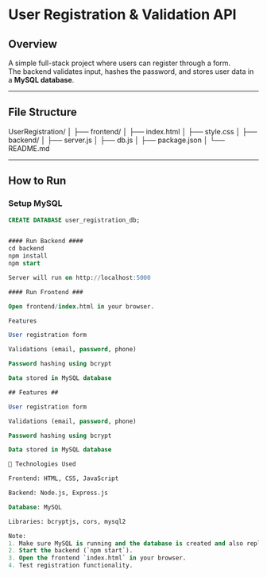 # User Registration & Validation API

## Overview

A simple full-stack project where users can register through a form.  
The backend validates input, hashes the password, and stores user data in a **MySQL database**.

---

## File Structure

UserRegistration/
│
├── frontend/
│ ├── index.html
│ ├── style.css
│
├── backend/
│ ├── server.js
│ ├── db.js
│ ├── package.json
│
└── README.md

---

## How to Run

### **Setup MySQL**

```sql
CREATE DATABASE user_registration_db;


#### Run Backend ####
cd backend
npm install
npm start

Server will run on http://localhost:5000

#### Run Frontend ###

Open frontend/index.html in your browser.

Features

User registration form

Validations (email, password, phone)

Password hashing using bcrypt

Data stored in MySQL database

## Features ##

User registration form

Validations (email, password, phone)

Password hashing using bcrypt

Data stored in MySQL database

🧰 Technologies Used

Frontend: HTML, CSS, JavaScript

Backend: Node.js, Express.js

Database: MySQL

Libraries: bcryptjs, cors, mysql2

Note:
1. Make sure MySQL is running and the database is created and also replaced the password at db.js
2. Start the backend (`npm start`).
3. Open the frontend `index.html` in your browser.
4. Test registration functionality.


```

